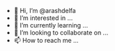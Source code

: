 - 👋 Hi, I’m @arashdelfa
- 👀 I’m interested in ...
- 🌱 I’m currently learning ...
- 💞️ I’m looking to collaborate on ...
- 📫 How to reach me ...

<!---
arashdelfa/arashdelfa is a ✨ special ✨ repository because its `README.md` (this file) appears on your GitHub profile.
You can click the Preview link to take a look at your changes.
--->
